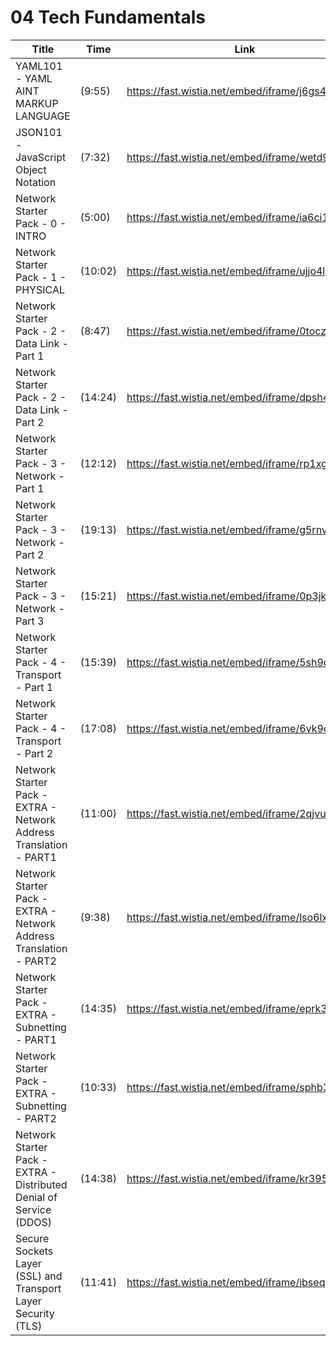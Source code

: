 # 04 Tech Fundamentals

Title | Time | Link
---|---|---
YAML101 - YAML AINT MARKUP LANGUAGE | (9:55) | https://fast.wistia.net/embed/iframe/j6gs4ax3ak
JSON101 - JavaScript Object Notation | (7:32) | https://fast.wistia.net/embed/iframe/wetd9vubjy
Network Starter Pack - 0 - INTRO | (5:00) | https://fast.wistia.net/embed/iframe/ia6ci1i86t
Network Starter Pack - 1 - PHYSICAL | (10:02) | https://fast.wistia.net/embed/iframe/ujjo4ly99y
Network Starter Pack - 2 - Data Link - Part 1 | (8:47) | https://fast.wistia.net/embed/iframe/0toczpw7w9
Network Starter Pack - 2 - Data Link - Part 2 | (14:24) | https://fast.wistia.net/embed/iframe/dpsh4u2w13
Network Starter Pack - 3 - Network - Part 1 | (12:12) | https://fast.wistia.net/embed/iframe/rp1xg2xxkr
Network Starter Pack - 3 - Network - Part 2 | (19:13) | https://fast.wistia.net/embed/iframe/g5rnvtcydj
Network Starter Pack - 3 - Network - Part 3 | (15:21) | https://fast.wistia.net/embed/iframe/0p3jk5clt7
Network Starter Pack - 4 - Transport - Part 1 | (15:39) | https://fast.wistia.net/embed/iframe/5sh9desht9
Network Starter Pack - 4 - Transport - Part 2 | (17:08) | https://fast.wistia.net/embed/iframe/6vk9e6mjpw
Network Starter Pack - EXTRA - Network Address Translation - PART1 | (11:00) | https://fast.wistia.net/embed/iframe/2qjvu3dnlt
Network Starter Pack - EXTRA - Network Address Translation - PART2 | (9:38) | https://fast.wistia.net/embed/iframe/lso6lxw6nq
Network Starter Pack - EXTRA - Subnetting - PART1 | (14:35) | https://fast.wistia.net/embed/iframe/eprk33cv01
Network Starter Pack - EXTRA - Subnetting - PART2 | (10:33) | https://fast.wistia.net/embed/iframe/sphb32axb3
Network Starter Pack - EXTRA - Distributed Denial of Service (DDOS) | (14:38) | https://fast.wistia.net/embed/iframe/kr395jam0x
Secure Sockets Layer (SSL) and Transport Layer Security (TLS) | (11:41) | https://fast.wistia.net/embed/iframe/ibseqpafpd

